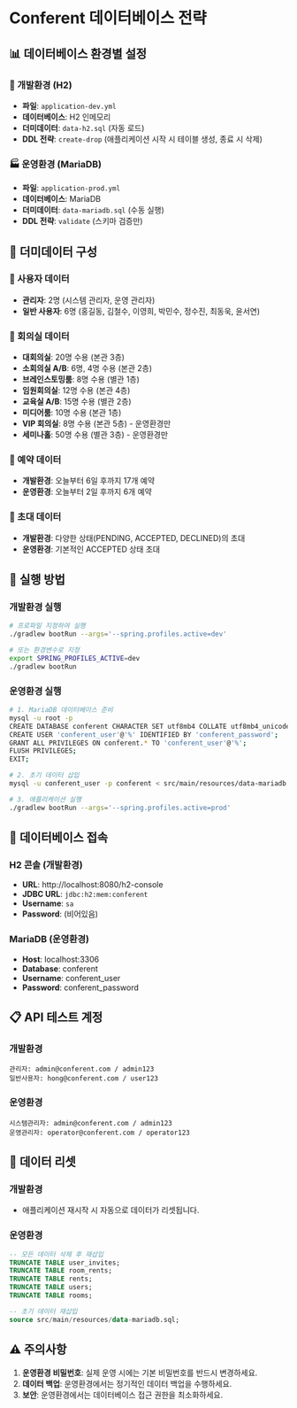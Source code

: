 # Conferent 데이터베이스 전략

## 📊 데이터베이스 환경별 설정

### 🚀 개발환경 (H2)
- **파일**: `application-dev.yml`
- **데이터베이스**: H2 인메모리
- **더미데이터**: `data-h2.sql` (자동 로드)
- **DDL 전략**: `create-drop` (애플리케이션 시작 시 테이블 생성, 종료 시 삭제)

### 🏭 운영환경 (MariaDB)
- **파일**: `application-prod.yml`
- **데이터베이스**: MariaDB
- **더미데이터**: `data-mariadb.sql` (수동 실행)
- **DDL 전략**: `validate` (스키마 검증만)

## 🎯 더미데이터 구성

### 👥 사용자 데이터
- **관리자**: 2명 (시스템 관리자, 운영 관리자)
- **일반 사용자**: 6명 (홍길동, 김철수, 이영희, 박민수, 정수진, 최동욱, 윤서연)

### 🏢 회의실 데이터
- **대회의실**: 20명 수용 (본관 3층)
- **소회의실 A/B**: 6명, 4명 수용 (본관 2층)
- **브레인스토밍룸**: 8명 수용 (별관 1층)
- **임원회의실**: 12명 수용 (본관 4층)
- **교육실 A/B**: 15명 수용 (별관 2층)
- **미디어룸**: 10명 수용 (본관 1층)
- **VIP 회의실**: 8명 수용 (본관 5층) - 운영환경만
- **세미나홀**: 50명 수용 (별관 3층) - 운영환경만

### 📅 예약 데이터
- **개발환경**: 오늘부터 6일 후까지 17개 예약
- **운영환경**: 오늘부터 2일 후까지 6개 예약

### 📧 초대 데이터
- **개발환경**: 다양한 상태(PENDING, ACCEPTED, DECLINED)의 초대
- **운영환경**: 기본적인 ACCEPTED 상태 초대

## 🚀 실행 방법

### 개발환경 실행
```bash
# 프로파일 지정하여 실행
./gradlew bootRun --args='--spring.profiles.active=dev'

# 또는 환경변수로 지정
export SPRING_PROFILES_ACTIVE=dev
./gradlew bootRun
```

### 운영환경 실행
```bash
# 1. MariaDB 데이터베이스 준비
mysql -u root -p
CREATE DATABASE conferent CHARACTER SET utf8mb4 COLLATE utf8mb4_unicode_ci;
CREATE USER 'conferent_user'@'%' IDENTIFIED BY 'conferent_password';
GRANT ALL PRIVILEGES ON conferent.* TO 'conferent_user'@'%';
FLUSH PRIVILEGES;
EXIT;

# 2. 초기 데이터 삽입
mysql -u conferent_user -p conferent < src/main/resources/data-mariadb.sql

# 3. 애플리케이션 실행
./gradlew bootRun --args='--spring.profiles.active=prod'
```

## 🔧 데이터베이스 접속

### H2 콘솔 (개발환경)
- **URL**: http://localhost:8080/h2-console
- **JDBC URL**: `jdbc:h2:mem:conferent`
- **Username**: `sa`
- **Password**: (비어있음)

### MariaDB (운영환경)
- **Host**: localhost:3306
- **Database**: conferent
- **Username**: conferent_user
- **Password**: conferent_password

## 📋 API 테스트 계정

### 개발환경
```
관리자: admin@conferent.com / admin123
일반사용자: hong@conferent.com / user123
```

### 운영환경
```
시스템관리자: admin@conferent.com / admin123
운영관리자: operator@conferent.com / operator123
```

## 🔄 데이터 리셋

### 개발환경
- 애플리케이션 재시작 시 자동으로 데이터가 리셋됩니다.

### 운영환경
```sql
-- 모든 데이터 삭제 후 재삽입
TRUNCATE TABLE user_invites;
TRUNCATE TABLE room_rents;
TRUNCATE TABLE rents;
TRUNCATE TABLE users;
TRUNCATE TABLE rooms;

-- 초기 데이터 재삽입
source src/main/resources/data-mariadb.sql;
```

## ⚠️ 주의사항

1. **운영환경 비밀번호**: 실제 운영 시에는 기본 비밀번호를 반드시 변경하세요.
2. **데이터 백업**: 운영환경에서는 정기적인 데이터 백업을 수행하세요.
3. **보안**: 운영환경에서는 데이터베이스 접근 권한을 최소화하세요. 